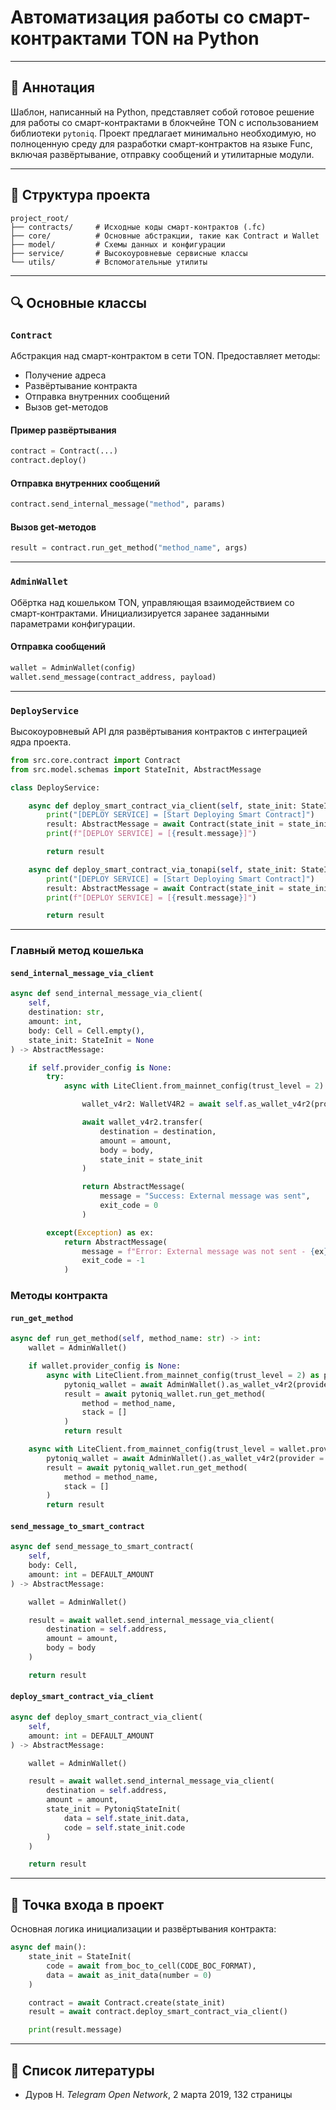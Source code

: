 # Автоматизация работы со смарт-контрактами TON на Python

---

## 📆 Аннотация
Шаблон, написанный на Python, представляет собой готовое решение для работы со смарт-контрактами в блокчейне TON с использованием библиотеки `pytoniq`. Проект предлагает минимально необходимую, но полноценную среду для разработки смарт-контрактов на языке Func, включая развёртывание, отправку сообщений и утилитарные модули.

---

## 📂 Структура проекта
```
project_root/
├── contracts/     # Исходные коды смарт-контрактов (.fc)
├── core/          # Основные абстракции, такие как Contract и Wallet
├── model/         # Схемы данных и конфигурации
├── service/       # Высокоуровневые сервисные классы
└── utils/         # Вспомогательные утилиты
```

---

## 🔍 Основные классы

### `Contract`
Абстракция над смарт-контрактом в сети TON. Предоставляет методы:
- Получение адреса
- Развёртывание контракта
- Отправка внутренних сообщений
- Вызов get-методов

#### Пример развёртывания
```python
contract = Contract(...)
contract.deploy()
```

#### Отправка внутренних сообщений
```python
contract.send_internal_message("method", params)
```

#### Вызов get-методов
```python
result = contract.run_get_method("method_name", args)
```

---

### `AdminWallet`
Обёртка над кошельком TON, управляющая взаимодействием со смарт-контрактами.
Инициализируется заранее заданными параметрами конфигурации.

#### Отправка сообщений
```python
wallet = AdminWallet(config)
wallet.send_message(contract_address, payload)
```

---

### `DeployService`
Высокоуровневый API для развёртывания контрактов с интеграцией ядра проекта.

```python
from src.core.contract import Contract
from src.model.schemas import StateInit, AbstractMessage

class DeployService:

    async def deploy_smart_contract_via_client(self, state_init: StateInit) -> AbstractMessage:
        print("[DEPLOY SERVICE] = [Start Deploying Smart Contract]")
        result: AbstractMessage = await Contract(state_init = state_init).deploy_smart_contract_via_client()
        print(f"[DEPLOY SERVICE] = [{result.message}]")

        return result

    async def deploy_smart_contract_via_tonapi(self, state_init: StateInit) -> AbstractMessage:
        print("[DEPLOY SERVICE] = [Start Deploying Smart Contract]")
        result: AbstractMessage = await Contract(state_init = state_init).deploy_smart_contract_via_tonapi()
        print(f"[DEPLOY SERVICE] = [{result.message}]")

        return result
```

---
### Главный метод кошелька

#### `send_internal_message_via_client`
```python
async def send_internal_message_via_client(
    self,
    destination: str,
    amount: int,
    body: Cell = Cell.empty(),
    state_init: StateInit = None
) -> AbstractMessage:

    if self.provider_config is None:
        try:
            async with LiteClient.from_mainnet_config(trust_level = 2) as provider:

                wallet_v4r2: WalletV4R2 = await self.as_wallet_v4r2(provider = provider)

                await wallet_v4r2.transfer(
                    destination = destination,
                    amount = amount,
                    body = body,
                    state_init = state_init
                )

                return AbstractMessage(
                    message = "Success: External message was sent",
                    exit_code = 0
                )

        except(Exception) as ex:
            return AbstractMessage(
                message = f"Error: External message was not sent - {ex}",
                exit_code = -1
            )
```

### Методы контракта

#### `run_get_method`
```python
async def run_get_method(self, method_name: str) -> int:
    wallet = AdminWallet()

    if wallet.provider_config is None:
        async with LiteClient.from_mainnet_config(trust_level = 2) as provider:
            pytoniq_wallet = await AdminWallet().as_wallet_v4r2(provider = provider)
            result = await pytoniq_wallet.run_get_method(
                method = method_name,
                stack = []
            )
            return result

    async with LiteClient.from_mainnet_config(trust_level = wallet.provider_config) as provider:
        pytoniq_wallet = await AdminWallet().as_wallet_v4r2(provider = provider)
        result = await pytoniq_wallet.run_get_method(
            method = method_name,
            stack = []
        )
        return result
```

#### `send_message_to_smart_contract`
```python
async def send_message_to_smart_contract(
    self,
    body: Cell,
    amount: int = DEFAULT_AMOUNT
) -> AbstractMessage:

    wallet = AdminWallet()

    result = await wallet.send_internal_message_via_client(
        destination = self.address,
        amount = amount,
        body = body
    )

    return result
```

#### `deploy_smart_contract_via_client`
```python
async def deploy_smart_contract_via_client(
    self,
    amount: int = DEFAULT_AMOUNT
) -> AbstractMessage:

    wallet = AdminWallet()

    result = await wallet.send_internal_message_via_client(
        destination = self.address,
        amount = amount,
        state_init = PytoniqStateInit(
            data = self.state_init.data,
            code = self.state_init.code
        )
    )

    return result
```

---

## 📅 Точка входа в проект
Основная логика инициализации и развёртывания контракта:
```python
async def main():
    state_init = StateInit(
        code = await from_boc_to_cell(CODE_BOC_FORMAT),
        data = await as_init_data(number = 0)
    )

    contract = await Contract.create(state_init)
    result = await contract.deploy_smart_contract_via_client()

    print(result.message)
```

---

## 📖 Список литературы
- Дуров Н. *Telegram Open Network*, 2 марта 2019, 132 страницы
